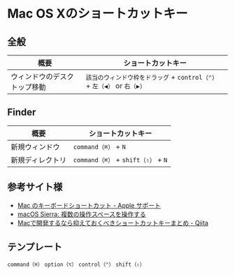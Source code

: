 # Mac OS Xのショートカットキー

## 全般

|概要|ショートカットキー|
|-|-|
|ウィンドウのデスクトップ移動|`該当のウィンドウ枠をドラッグ` + `control（⌃）` + `左（◀）` or `右（▶）`|

## Finder

|概要|ショートカットキー|
|-|-|
|新規ウィンドウ|`command（⌘）` + `N`|
|新規ディレクトリ|`command（⌘）` + `shift（⇧）` + `N`|

## 参考サイト様

* [Mac のキーボードショートカット \- Apple サポート](https://support.apple.com/ja-jp/HT201236)
* [macOS Sierra: 複数の操作スペースを操作する](https://support.apple.com/kb/PH25574?locale=ja_JP&viewlocale=ja_JP)
* [Macで開発するなら抑えておくべきショートカットキーまとめ \- Qiita](https://qiita.com/ryuichi1208/items/95b835b63c31d39c7629)

## テンプレート

`command（⌘）`
`option（⌥）`
`control（⌃）`
`shift（⇧）`
